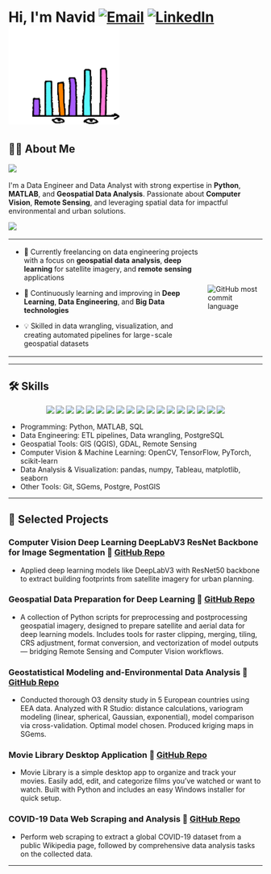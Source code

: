 # Hi, I'm Navid [![Email](https://img.shields.io/badge/Email-D14836?style=for-the-badge&logo=gmail&logoColor=white)](mailto:navid.tavakoli.sh@gmail.com) [![LinkedIn](https://img.shields.io/badge/LinkedIn-0A66C2?style=for-the-badge&logo=linkedin&logoColor=white)](https://www.linkedin.com/in/navid-tavakoli-shalmani/) <img src="goal-circle.gif" width="220">

## 👨‍💻 About Me  
<img src="https://github-profile-summary-cards.vercel.app/api/cards/profile-details?username=navidtnt&theme=radical">

I'm a Data Engineer and Data Analyst with strong expertise in **Python**, **MATLAB**, and **Geospatial Data Analysis**. Passionate about **Computer Vision**, **Remote Sensing**, and leveraging spatial data for impactful environmental and urban solutions.

<img src="https://github-profile-trophy.vercel.app/?username=navidtnt&theme=radical&no-frame=true&no-bg=true&margin-w=15">

<table>
  <tr>
    <td>

- 🔭 Currently freelancing on data engineering projects with a focus on **geospatial data analysis**, **deep learning** for satellite imagery, and **remote sensing** applications  
- 🌱 Continuously learning and improving in **Deep Learning**, **Data Engineering**, and **Big Data technologies**  
- 💡 Skilled in data wrangling, visualization, and creating automated pipelines for large-scale geospatial datasets  

    </td>
    <td>
       <img src="https://github-profile-summary-cards.vercel.app/api/cards/most-commit-language?username=navidtnt&theme=radical" alt="GitHub most commit language" style="max-width: 320px; height: auto;">
    </td>
  </tr>
</table>




---

## 🛠️ Skills

<p align="center">
  <!-- Programming -->
  <img src="https://img.shields.io/badge/Python-3776AB?style=for-the-badge&logo=python&logoColor=white"/>
  <img src="https://img.shields.io/badge/MATLAB-FF8C00?style=for-the-badge&logo=mathworks&logoColor=white"/>
  <img src="https://img.shields.io/badge/SQL-336791?style=for-the-badge&logo=postgresql&logoColor=white"/>

  <!-- Data Engineering -->
  <img src="https://img.shields.io/badge/PostgreSQL-4169E1?style=for-the-badge&logo=postgresql&logoColor=white"/>

  <!-- Geospatial Tools -->
  <img src="https://img.shields.io/badge/QGIS-589632?style=for-the-badge&logo=qgis&logoColor=white"/>
  <img src="https://img.shields.io/badge/GDAL-4B8BBE?style=for-the-badge&logo=python&logoColor=white"/> <!-- GDAL icon not available -->

  <!-- Computer Vision & ML -->
  <img src="https://img.shields.io/badge/OpenCV-5C3EE8?style=for-the-badge&logo=opencv&logoColor=white"/>
  <img src="https://img.shields.io/badge/TensorFlow-FF6F00?style=for-the-badge&logo=tensorflow&logoColor=white"/>
  <img src="https://img.shields.io/badge/PyTorch-EE4C2C?style=for-the-badge&logo=pytorch&logoColor=white"/>
  <img src="https://img.shields.io/badge/scikit--learn-F7931E?style=for-the-badge&logo=scikitlearn&logoColor=white"/>

  <!-- Data Analysis & Visualization -->
  <img src="https://img.shields.io/badge/pandas-150458?style=for-the-badge&logo=pandas&logoColor=white"/>
  <img src="https://img.shields.io/badge/numpy-013243?style=for-the-badge&logo=numpy&logoColor=white"/>
  <img src="https://img.shields.io/badge/Tableau-E97627?style=for-the-badge&logo=tableau&logoColor=white"/>
  <img src="https://img.shields.io/badge/matplotlib-11557c?style=for-the-badge"/>
  <img src="https://img.shields.io/badge/seaborn-4C72B0?style=for-the-badge"/>

  <!-- Other Tools -->
  <img src="https://img.shields.io/badge/Git-F05032?style=for-the-badge&logo=git&logoColor=white"/>
  <img src="https://img.shields.io/badge/SGems-FFD700?style=for-the-badge"/> <!-- No official logo -->
  <img src="https://img.shields.io/badge/PostGIS-4169E1?style=for-the-badge&logo=postgresql&logoColor=white"/>
</p>

- Programming: Python, MATLAB, SQL  
- Data Engineering: ETL pipelines, Data wrangling, PostgreSQL  
- Geospatial Tools: GIS (QGIS), GDAL, Remote Sensing  
- Computer Vision & Machine Learning: OpenCV, TensorFlow, PyTorch, scikit-learn  
- Data Analysis & Visualization: pandas, numpy, Tableau, matplotlib, seaborn  
- Other Tools: Git, SGems, Postgre, PostGIS

---

## 🔭 Selected Projects

### Computer Vision Deep Learning DeepLabV3 ResNet Backbone for Image Segmentation 🔗 [GitHub Repo](https://github.com/navidtnt/Computer-Vision-Deep-Learning-DeepLabV3-ResNet-Backbone-for-Image-Segmentation)
- Applied deep learning models like DeepLabV3 with ResNet50 backbone to extract building footprints from satellite imagery for urban planning.  

### Geospatial Data Preparation for Deep Learning 🔗 [GitHub Repo](https://github.com/navidtnt/Geospatial-Data-Preparation-for-Deep-Learning)
- A collection of Python scripts for preprocessing and postprocessing geospatial imagery, designed to prepare satellite and aerial data for deep learning models. Includes tools for raster clipping, merging, tiling, CRS adjustment, format conversion, and vectorization of model outputs — bridging Remote Sensing and Computer Vision workflows.


### Geostatistical Modeling and-Environmental Data Analysis  🔗 [GitHub Repo](https://github.com/navidtnt/Geostatistical-Modeling-and-Environmental-Data-Analysis)
- Conducted thorough O3 density study in 5 European countries using EEA data. Analyzed with R Studio: distance calculations, variogram modeling (linear, spherical, Gaussian, exponential), model comparison via cross-validation. Optimal model chosen. Produced kriging maps in SGems. 


### Movie Library Desktop Application  🔗 [GitHub Repo](https://github.com/navidtnt/Movie-Library-Desktop-Application)
- Movie Library is a simple desktop app to organize and track your movies. Easily add, edit, and categorize films you’ve watched or want to watch. Built with Python and includes an easy Windows installer for quick setup.


### COVID-19 Data Web Scraping and Analysis  🔗 [GitHub Repo](https://github.com/navidtnt/COVID19-WebScraper-in-R)
- Perform web scraping to extract a global COVID-19 dataset from a public Wikipedia page, followed by comprehensive data analysis tasks on the collected data.


---

